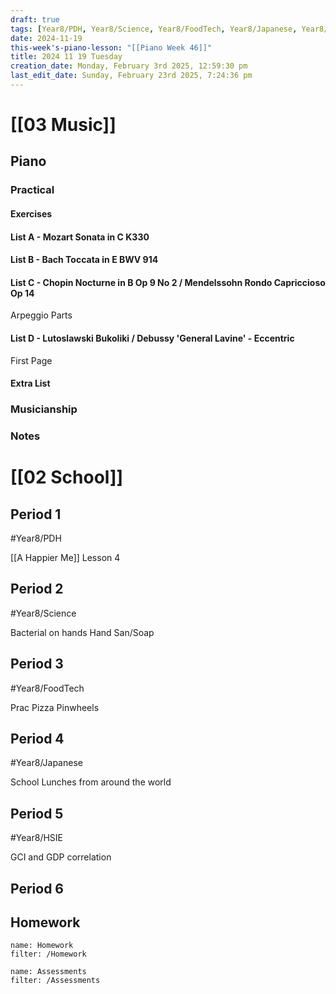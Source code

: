 ```yaml
---
draft: true
tags: [Year8/PDH, Year8/Science, Year8/FoodTech, Year8/Japanese, Year8/HSIE]
date: 2024-11-19
this-week's-piano-lesson: "[[Piano Week 46]]"
title: 2024 11 19 Tuesday
creation_date: Monday, February 3rd 2025, 12:59:30 pm
last_edit_date: Sunday, February 23rd 2025, 7:24:36 pm
---
```


# [[03 Music]]

## Piano

### Practical

#### Exercises

#### List A - Mozart Sonata in C K330

#### List B - Bach Toccata in E BWV 914

#### List C - Chopin Nocturne in B Op 9 No 2 / Mendelssohn Rondo Capriccioso Op 14

Arpeggio Parts

#### List D - Lutoslawski Bukoliki / Debussy 'General Lavine' - Eccentric

First Page

#### Extra List

### Musicianship

### Notes

# [[02 School]]

## Period 1

#Year8/PDH

[[A Happier Me]] Lesson 4

## Period 2

#Year8/Science

Bacterial on hands Hand San/Soap

## Period 3

#Year8/FoodTech

Prac Pizza Pinwheels

## Period 4

#Year8/Japanese

School Lunches from around the world

## Period 5

#Year8/HSIE

GCI and GDP correlation

## Period 6

## Homework

```todoist
name: Homework
filter: /Homework
```

```todoist
name: Assessments
filter: /Assessments
```
